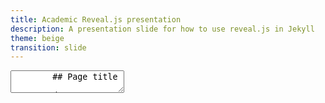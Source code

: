 ```yaml
---
title: Academic Reveal.js presentation
description: A presentation slide for how to use reveal.js in Jekyll
theme: beige
transition: slide
---
```

<section data-markdown>
	<textarea data-template>
		## Page title

		A paragraph with some text and a [link](http://hakim.se).
	</textarea>
</section>
<section data-markdown>
	<textarea data-template>
		## Page title

		A paragraph with some text and a [link](http://hakim.se).
	</textarea>
</section>
